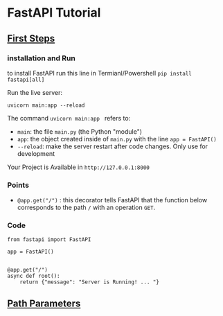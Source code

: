 # FastAPI Tutorial
## [First Steps](https://fastapi.tiangolo.com/tutorial/first-steps/)
### installation and Run

to install FastAPI run this line in Termianl/Powershell
` pip install fastapi[all] `

Run the live server:

` uvicorn main:app --reload `

The command `uvicorn main:app ` refers to:

* `main`: the file `main.py` (the Python "module")
* `app`: the object created inside of `main.py` with the line `app = FastAPI()`
* `--reload`: make the server restart after code changes. Only use for development

Your Project is Available in `http://127.0.0.1:8000`

### Points
* `@app.get("/")` :  this decorator tells FastAPI that the function below corresponds to the path `/` with an operation `GET`.
### Code
```
from fastapi import FastAPI

app = FastAPI()


@app.get("/")
async def root():
    return {"message": "Server is Running! ... "}

```
## [Path Parameters](https://fastapi.tiangolo.com/tutorial/path-params/)
